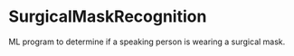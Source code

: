# SurgicalMaskRecognition
 ML program to determine if a speaking person is wearing a surgical mask.
